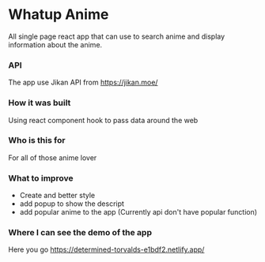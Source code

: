 # Whatup Anime

All single page react app that can use to search anime and display information about the anime.

### API
The app use Jikan API from https://jikan.moe/

### How it was built
Using react component hook to pass data around the web

### Who is this for
For all of those anime lover

### What to improve
- Create and better style
- add popup to show the descript
- add popular anime to the app (Currently api don't have popular function)

### Where I can see the demo of the app
Here you go
https://determined-torvalds-e1bdf2.netlify.app/
